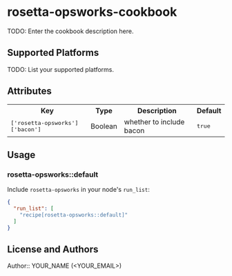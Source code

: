 # rosetta-opsworks-cookbook

TODO: Enter the cookbook description here.

## Supported Platforms

TODO: List your supported platforms.

## Attributes

<table>
  <tr>
    <th>Key</th>
    <th>Type</th>
    <th>Description</th>
    <th>Default</th>
  </tr>
  <tr>
    <td><tt>['rosetta-opsworks']['bacon']</tt></td>
    <td>Boolean</td>
    <td>whether to include bacon</td>
    <td><tt>true</tt></td>
  </tr>
</table>

## Usage

### rosetta-opsworks::default

Include `rosetta-opsworks` in your node's `run_list`:

```json
{
  "run_list": [
    "recipe[rosetta-opsworks::default]"
  ]
}
```

## License and Authors

Author:: YOUR_NAME (<YOUR_EMAIL>)
